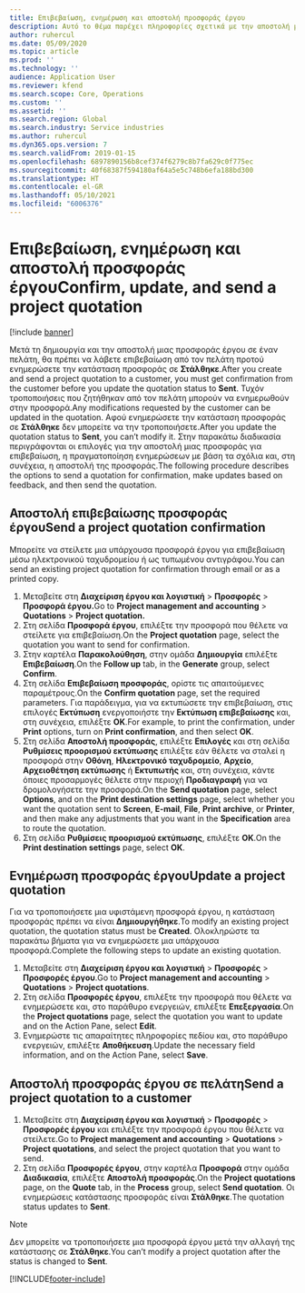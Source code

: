```yaml
---
title: Επιβεβαίωση, ενημέρωση και αποστολή προσφοράς έργου
description: Αυτό το θέμα παρέχει πληροφορίες σχετικά με την αποστολή μιας προσφοράς στον πελάτη για επιβεβαίωση, τροποποίηση με βάση τα σχόλια και, στη συνέχεια, την εκ νέου αποστολή της προσφοράς.
author: ruhercul
ms.date: 05/09/2020
ms.topic: article
ms.prod: ''
ms.technology: ''
audience: Application User
ms.reviewer: kfend
ms.search.scope: Core, Operations
ms.custom: ''
ms.assetid: ''
ms.search.region: Global
ms.search.industry: Service industries
ms.author: ruhercul
ms.dyn365.ops.version: 7
ms.search.validFrom: 2019-01-15
ms.openlocfilehash: 6897890156b8cef374f6279c8b7fa629c0f775ec
ms.sourcegitcommit: 40f68387f594180af64a5e5c748b6efa188bd300
ms.translationtype: HT
ms.contentlocale: el-GR
ms.lasthandoff: 05/10/2021
ms.locfileid: "6006376"
---
```

# <a name="confirm-update-and-send-a-project-quotation"></a><span data-ttu-id="2419e-103">Επιβεβαίωση, ενημέρωση και αποστολή προσφοράς έργου</span><span class="sxs-lookup"><span data-stu-id="2419e-103">Confirm, update, and send a project quotation</span></span>

[!include [banner](../includes/banner.md)]

<span data-ttu-id="2419e-104">Μετά τη δημιουργία και την αποστολή μιας προσφοράς έργου σε έναν πελάτη, θα πρέπει να λάβετε επιβεβαίωση από τον πελάτη προτού ενημερώσετε την κατάσταση προσφοράς σε **Στάλθηκε**.</span><span class="sxs-lookup"><span data-stu-id="2419e-104">After you create and send a project quotation to a customer, you must get confirmation from the customer before you update the quotation status to **Sent**.</span></span> <span data-ttu-id="2419e-105">Τυχόν τροποποιήσεις που ζητήθηκαν από τον πελάτη μπορούν να ενημερωθούν στην προσφορά.</span><span class="sxs-lookup"><span data-stu-id="2419e-105">Any modifications requested by the customer can be updated in the quotation.</span></span> <span data-ttu-id="2419e-106">Αφού ενημερώσετε την κατάσταση προσφοράς σε **Στάλθηκε** δεν μπορείτε να την τροποποιήσετε.</span><span class="sxs-lookup"><span data-stu-id="2419e-106">After you update the quotation status to **Sent**, you can’t modify it.</span></span> <span data-ttu-id="2419e-107">Στην παρακάτω διαδικασία περιγράφονται οι επιλογές για την αποστολή μιας προσφοράς για επιβεβαίωση, η πραγματοποίηση ενημερώσεων με βάση τα σχόλια και, στη συνέχεια, η αποστολή της προσφοράς.</span><span class="sxs-lookup"><span data-stu-id="2419e-107">The following procedure describes the options to send a quotation for confirmation, make updates based on feedback, and then send the quotation.</span></span>

## <a name="send-a-project-quotation-confirmation"></a><span data-ttu-id="2419e-108">Αποστολή επιβεβαίωσης προσφοράς έργου</span><span class="sxs-lookup"><span data-stu-id="2419e-108">Send a project quotation confirmation</span></span>  

<span data-ttu-id="2419e-109">Μπορείτε να στείλετε μια υπάρχουσα προσφορά έργου για επιβεβαίωση μέσω ηλεκτρονικού ταχυδρομείου ή ως τυπωμένου αντιγράφου.</span><span class="sxs-lookup"><span data-stu-id="2419e-109">You can send an existing project quotation for confirmation through email or as a printed copy.</span></span> 

1. <span data-ttu-id="2419e-110">Μεταβείτε στη **Διαχείριση έργου και λογιστική** > **Προσφορές** > **Προσφορά έργου.**</span><span class="sxs-lookup"><span data-stu-id="2419e-110">Go to **Project management and accounting** > **Quotations** > **Project quotation.**</span></span> 
2. <span data-ttu-id="2419e-111">Στη σελίδα **Προσφορά έργου**, επιλέξτε την προσφορά που θέλετε να στείλετε για επιβεβαίωση.</span><span class="sxs-lookup"><span data-stu-id="2419e-111">On the **Project quotation** page, select the quotation you want to send for confirmation.</span></span> 
3. <span data-ttu-id="2419e-112">Στην καρτέλα **Παρακολούθηση**, στην ομάδα **Δημιουργία** επιλέξτε **Επιβεβαίωση**.</span><span class="sxs-lookup"><span data-stu-id="2419e-112">On the **Follow up** tab, in the **Generate** group, select **Confirm**.</span></span> 
4. <span data-ttu-id="2419e-113">Στη σελίδα **Επιβεβαίωση προσφοράς**, ορίστε τις απαιτούμενες παραμέτρους.</span><span class="sxs-lookup"><span data-stu-id="2419e-113">On the **Confirm quotation** page, set the required parameters.</span></span> <span data-ttu-id="2419e-114">Για παράδειγμα, για να εκτυπώσετε την επιβεβαίωση, στις επιλογές **Εκτύπωση** ενεργοποιήστε την **Εκτύπωση επιβεβαίωσης** και, στη συνέχεια, επιλέξτε **OK**.</span><span class="sxs-lookup"><span data-stu-id="2419e-114">For example, to print the confirmation, under **Print** options, turn on **Print confirmation**, and then select **OK**.</span></span>
5. <span data-ttu-id="2419e-115">Στη σελίδα **Αποστολή προσφοράς**, επιλέξτε **Επιλογές** και στη σελίδα **Ρυθμίσεις προορισμού εκτύπωσης** επιλέξτε εάν θέλετε να σταλεί η προσφορά στην **Οθόνη**, **Ηλεκτρονικό ταχυδρομείο**, **Αρχείο**, **Αρχειοθέτηση εκτύπωσης** ή **Εκτυπωτής** και, στη συνέχεια, κάντε όποιες προσαρμογές θέλετε στην περιοχή **Προδιαγραφή** για να δρομολογήσετε την προσφορά.</span><span class="sxs-lookup"><span data-stu-id="2419e-115">On the **Send quotation** page, select **Options**, and on the **Print destination settings** page, select whether you want the quotation sent to **Screen**, **E-mail**, **File**, **Print archive**, or **Printer**, and then make any adjustments that you want in the **Specification** area to route the quotation.</span></span>
6. <span data-ttu-id="2419e-116">Στη σελίδα **Ρυθμίσεις προορισμού εκτύπωσης**, επιλέξτε **ΟΚ**.</span><span class="sxs-lookup"><span data-stu-id="2419e-116">On the **Print destination settings** page, select **OK**.</span></span>  

## <a name="update-a-project-quotation"></a><span data-ttu-id="2419e-117">Ενημέρωση προσφοράς έργου</span><span class="sxs-lookup"><span data-stu-id="2419e-117">Update a project quotation</span></span>

<span data-ttu-id="2419e-118">Για να τροποποιήσετε μια υφιστάμενη προσφορά έργου, η κατάσταση προσφοράς πρέπει να είναι **Δημιουργήθηκε**.</span><span class="sxs-lookup"><span data-stu-id="2419e-118">To modify an existing project quotation, the quotation status must be **Created**.</span></span> <span data-ttu-id="2419e-119">Ολοκληρώστε τα παρακάτω βήματα για να ενημερώσετε μια υπάρχουσα προσφορά.</span><span class="sxs-lookup"><span data-stu-id="2419e-119">Complete the following steps to update an existing quotation.</span></span> 

1. <span data-ttu-id="2419e-120">Μεταβείτε στη **Διαχείριση έργου και λογιστική** > **Προσφορές** > **Προσφορές έργου**.</span><span class="sxs-lookup"><span data-stu-id="2419e-120">Go to **Project management and accounting** > **Quotations** > **Project quotations**.</span></span>
2. <span data-ttu-id="2419e-121">Στη σελίδα **Προσφορές έργου**, επιλέξτε την προσφορά που θέλετε να ενημερώσετε και, στο παράθυρο ενεργειών, επιλέξτε **Επεξεργασία**.</span><span class="sxs-lookup"><span data-stu-id="2419e-121">On the **Project quotations** page, select the quotation you want to update and on the Action Pane, select **Edit**.</span></span>
3. <span data-ttu-id="2419e-122">Ενημερώστε τις απαραίτητες πληροφορίες πεδίου και, στο παράθυρο ενεργειών, επιλέξτε **Αποθήκευση**.</span><span class="sxs-lookup"><span data-stu-id="2419e-122">Update the necessary field information, and on the Action Pane, select **Save**.</span></span>  

## <a name="send-a-project-quotation-to-a-customer"></a><span data-ttu-id="2419e-123">Αποστολή προσφοράς έργου σε πελάτη</span><span class="sxs-lookup"><span data-stu-id="2419e-123">Send a project quotation to a customer</span></span> 

1. <span data-ttu-id="2419e-124">Μεταβείτε στη **Διαχείριση έργου και λογιστική** > **Προσφορές** > **Προσφορές έργου** και επιλέξτε την προσφορά έργου που θέλετε να στείλετε.</span><span class="sxs-lookup"><span data-stu-id="2419e-124">Go to **Project management and accounting** > **Quotations** > **Project quotations**, and select the project quotation that you want to send.</span></span>
2. <span data-ttu-id="2419e-125">Στη σελίδα **Προσφορές έργου**, στην καρτέλα **Προσφορά** στην ομάδα **Διαδικασία**, επιλέξτε **Αποστολή προσφοράς**.</span><span class="sxs-lookup"><span data-stu-id="2419e-125">On the **Project quotations** page, on the **Quote** tab, in the **Process** group, select **Send quotation**.</span></span> <span data-ttu-id="2419e-126">Οι ενημερώσεις κατάστασης προσφοράς είναι **Στάλθηκε**.</span><span class="sxs-lookup"><span data-stu-id="2419e-126">The quotation status updates to **Sent**.</span></span>

> [!NOTE]
> <span data-ttu-id="2419e-127">Δεν μπορείτε να τροποποιήσετε μια προσφορά έργου μετά την αλλαγή της κατάστασης σε **Στάλθηκε**.</span><span class="sxs-lookup"><span data-stu-id="2419e-127">You can’t modify a project quotation after the status is changed to **Sent**.</span></span>


[!INCLUDE[footer-include](../includes/footer-banner.md)]